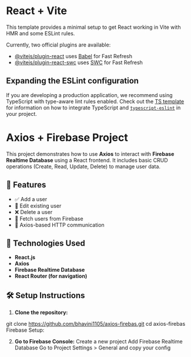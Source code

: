 # React + Vite

This template provides a minimal setup to get React working in Vite with HMR and some ESLint rules.

Currently, two official plugins are available:

- [@vitejs/plugin-react](https://github.com/vitejs/vite-plugin-react/blob/main/packages/plugin-react) uses [Babel](https://babeljs.io/) for Fast Refresh
- [@vitejs/plugin-react-swc](https://github.com/vitejs/vite-plugin-react/blob/main/packages/plugin-react-swc) uses [SWC](https://swc.rs/) for Fast Refresh

## Expanding the ESLint configuration

If you are developing a production application, we recommend using TypeScript with type-aware lint rules enabled. Check out the [TS template](https://github.com/vitejs/vite/tree/main/packages/create-vite/template-react-ts) for information on how to integrate TypeScript and [`typescript-eslint`](https://typescript-eslint.io) in your project.


# Axios + Firebase Project

This project demonstrates how to use **Axios** to interact with **Firebase Realtime Database** using a React frontend. It includes basic CRUD operations (Create, Read, Update, Delete) to manage user data.


## 🔧 Features

- ✅ Add a user
- 📝 Edit existing user
- ❌ Delete a user
- 📄 Fetch users from Firebase
- 📡 Axios-based HTTP communication

## 🚀 Technologies Used

- **React.js**
- **Axios**
- **Firebase Realtime Database**
- **React Router (for navigation)**

## 🛠️ Setup Instructions

1. **Clone the repository:**

git clone https://github.com/bhavini1105/axios-firebas.git
cd axios-firebas
Firebase Setup:

2. **Go to Firebase Console:**
Create a new project
Add Firebase Realtime Database
Go to Project Settings > General and copy your config